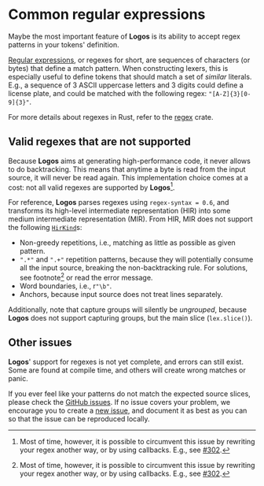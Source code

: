# Common regular expressions

Maybe the most important feature of **Logos** is its ability to accept
regex patterns in your tokens' definition.

[Regular expressions](https://en.wikipedia.org/wiki/Regular_expression),
or regexes for short, are sequences of characters (or bytes) that define a match
pattern. When constructing lexers, this is especially useful to define tokens
that should match a set of *similar* literals. E.g., a sequence of
3 ASCII uppercase letters and 3 digits could define a license plate,
and could be matched with the following regex: `"[A-Z]{3}[0-9]{3}"`.

For more details about regexes in Rust, refer to the
[regex](https://crates.io/crates/regex) crate.

## Valid regexes that are not supported

Because **Logos** aims at generating high-performance code, it never allows to
do backtracking. This means that anytime a byte is read from the input source,
it will never be read again. This implementation choice comes at a cost: not
all valid regexes are supported by **Logos**[^1].

For reference, **Logos** parses regexes using `regex-syntax = 0.6`, and
transforms its high-level intermediate representation (HIR) into some
medium intermediate representation (MIR). From HIR, MIR does not support
the following
[`HirKind`](https://docs.rs/regex-syntax/0.6.0/regex_syntax/hir/enum.HirKind.html)s:

+ Non-greedy repetitions, i.e., matching as little as possible as given pattern.
+ `".*"` and `".+"` repetition patterns, because they will potentially consume
  all the input source, breaking the non-backtracking rule.
  For solutions, see footnote[^1] or read the error message.
+ Word boundaries, i.e., r`"\b"`.
+ Anchors, because input source does not treat lines separately.

Additionally, note that capture groups will silently be *ungrouped*,
because **Logos** does not support capturing groups, but the main slice
(`lex.slice()`).

[^1]: Most of time, however, it is possible to circumvent this issue by
rewriting your regex another way, or by using callbacks.
E.g., see
[#302](https://github.com/maciejhirsz/logos/issues/302#issuecomment-1521342541).

## Other issues

**Logos**' support for regexes is not yet complete, and errors can still exist.
Some are found at compile time, and others will create wrong matches or panic.

If you ever feel like your patterns do not match the expected source slices,
please check the
[GitHub issues](https://github.com/maciejhirsz/logos/issues?q=is%3Aissue).
If no issue covers your problem, we encourage
you to create a
[new issue](https://github.com/maciejhirsz/logos/issues/new),
and document it as best as you can so that the issue
can be reproduced locally.
